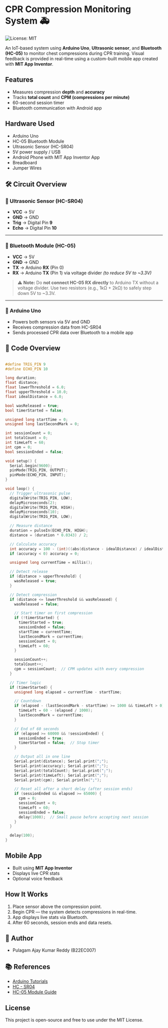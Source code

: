 # CPR Compression Monitoring System 🚑
![License: MIT](https://img.shields.io/badge/License-MIT-yellow.svg)

An IoT-based system using **Arduino Uno**, **Ultrasonic sensor**, and **Bluetooth (HC-05)** to monitor chest compressions during CPR training. Visual feedback is provided in real-time using a custom-built mobile app created with **MIT App Inventor**.

## Features
- Measures compression **depth** and **accuracy**
- Tracks **total count** and **CPM (compressions per minute)**
- 60-second session timer
- Bluetooth communication with Android app

## Hardware Used
- Arduino Uno
- HC-05 Bluetooth Module
- Ultrasonic Sensor (HC-SR04)
- 5V power supply / USB
- Android Phone with MIT App Inventor App
- Breadboard
- Jumper Wires

## 🛠️ Circuit Overview

### 🔹 Ultrasonic Sensor (HC-SR04)
- **VCC** → 5V  
- **GND** → GND  
- **Trig** → Digital Pin **9**  
- **Echo** → Digital Pin **10**

---

### 🔹 Bluetooth Module (HC-05)
- **VCC** → 5V  
- **GND** → GND  
- **TX** → Arduino **RX** (Pin 0)  
- **RX** → Arduino **TX** (Pin 1) via voltage divider *(to reduce 5V to ~3.3V)*

> ⚠️ **Note:** Do **not connect HC-05 RX directly** to Arduino TX without a voltage divider. Use two resistors (e.g., 1kΩ + 2kΩ) to safely step down 5V to ~3.3V.

---

### 🔹 Arduino Uno
- Powers both sensors via 5V and GND  
- Receives compression data from HC-SR04  
- Sends processed CPR data over Bluetooth to a mobile app

## 🧾 Code Overview

```cpp

#define TRIG_PIN 9
#define ECHO_PIN 10

long duration;
float distance;
float lowerThreshold = 6.0;
float upperThreshold = 10.0;
float idealDistance = 6.0;

bool wasReleased = true;
bool timerStarted = false;

unsigned long startTime = 0;
unsigned long lastSecondMark = 0;

int sessionCount = 0;
int totalCount = 0;
int timeLeft = 60;
int cpm = 0;
bool sessionEnded = false;

void setup() {
  Serial.begin(9600);
  pinMode(TRIG_PIN, OUTPUT);
  pinMode(ECHO_PIN, INPUT);
}

void loop() {
  // Trigger ultrasonic pulse
  digitalWrite(TRIG_PIN, LOW);
  delayMicroseconds(2);
  digitalWrite(TRIG_PIN, HIGH);
  delayMicroseconds(10);
  digitalWrite(TRIG_PIN, LOW);

  // Measure distance
  duration = pulseIn(ECHO_PIN, HIGH);
  distance = (duration * 0.0343) / 2;

  // Calculate accuracy
  int accuracy = 100 - (int)((abs(distance - idealDistance) / idealDistance) * 100.0);
  if (accuracy < 0) accuracy = 0;

  unsigned long currentTime = millis();

  // Detect release
  if (distance > upperThreshold) {
    wasReleased = true;
  }

  // Detect compression
  if (distance <= lowerThreshold && wasReleased) {
    wasReleased = false;

    // Start timer on first compression
    if (!timerStarted) {
      timerStarted = true;
      sessionEnded = false;
      startTime = currentTime;
      lastSecondMark = currentTime;
      sessionCount = 0;
      timeLeft = 60;
    }

    sessionCount++;
    totalCount++;
    cpm = sessionCount;  // CPM updates with every compression
  }

  // Timer logic
  if (timerStarted) {
    unsigned long elapsed = currentTime - startTime;

    // Countdown
    if (elapsed - (lastSecondMark - startTime) >= 1000 && timeLeft > 0) {
      timeLeft = 60 - (elapsed / 1000);
      lastSecondMark = currentTime;
    }

    // End of 60 seconds
    if (elapsed >= 60000 && !sessionEnded) {
      sessionEnded = true;
      timerStarted = false;  // Stop timer
    }

    // Output all in one line
    Serial.print(distance); Serial.print(";");
    Serial.print(accuracy); Serial.print(";");
    Serial.print(totalCount); Serial.print(";");
    Serial.print(timeLeft); Serial.print(";");
    Serial.print(cpm); Serial.println(";");

    // Reset all after a short delay (after session ends)
    if (sessionEnded && elapsed >= 65000) {
      cpm = 0;
      sessionCount = 0;
      timeLeft = 60;
      sessionEnded = false;
      delay(1000);  // Small pause before accepting next session
    }
  }

  delay(100);
}
```

## Mobile App
- Built using **MIT App Inventor**
- Displays live CPR stats
- Optional voice feedback

## How It Works
1. Place sensor above the compression point.
2. Begin CPR — the system detects compressions in real-time.
3. App displays live stats via Bluetooth.
4. After 60 seconds, session ends and data resets.


## 📌 Author

- Pulagam Ajay Kumar Reddy (B22EC007)


## 📚 References

- [Arduino Tutorials](https://www.arduino.cc/en/Tutorial/HomePage)
- [HC - SR04]( https://cdn.sparkfun.com/datasheets/Sensors/Proximity/HCSR04.pdf)
- [HC-05 Module Guide](https://lastminuteengineers.com/bluetooth-module-arduino-tutorial)


## License
This project is open-source and free to use under the MIT License.

